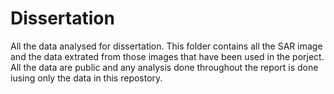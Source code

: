 # Dissertation
All the data analysed for dissertation.
This folder contains all the SAR image and the data extrated from those images that have been used in the porject. All the data are public and any analysis done throughout the report is done iusing only the data in this repostory. 
